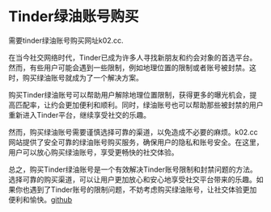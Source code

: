 # Tinder绿油账号购买

需要tinder绿油账号购买网址k02.cc.

在当今社交网络时代，Tinder已成为许多人寻找新朋友和约会对象的首选平台。然而，有些用户可能会遇到一些限制，例如地理位置的限制或者账号被封禁。这时，购买绿油账号就成为了一个解决方案。

购买Tinder绿油账号可以帮助用户解除地理位置限制，获得更多的曝光机会，提高匹配率，让约会更加便利和顺利。同时，绿油账号也可以帮助那些被封禁的用户重新进入Tinder平台，继续享受社交的乐趣。

然而，购买绿油账号需要谨慎选择可靠的渠道，以免造成不必要的麻烦。k02.cc网站提供了安全可靠的绿油账号购买服务，确保用户的隐私和账号安全。在这里，用户可以放心购买绿油账号，享受更畅快的社交体验。

总之，购买Tinder绿油账号是一个有效解决Tinder账号限制和封禁问题的方法。选择可靠的购买渠道，可以让用户更加放心和安心地享受社交平台带来的乐趣。如果你也遇到了Tinder账号的限制问题，不妨考虑购买绿油账号，让社交体验更加便利和愉快。[github](https://github.com)